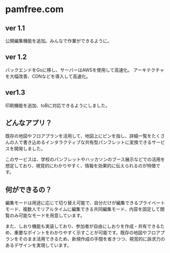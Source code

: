 # pamfree.com

## ver 1.1

公開編集機能を追加。みんなで作業ができるように。

## ver 1.2

バックエンドをGoに移し、サーバーはAWSを使用して高速化。
アーキテクチャを大幅改善、CDNなどを導入して高速化。

## ver1.3

印刷機能を追加、toBに対応できるようにしました。

## どんなアプリ？

既存の地図やフロアプランを活用して、地図上にピンを指し、詳細一覧をたくさんの人で書き込めるインタラクティブな共有型パンフレットに変換できるサービスを開発しました。

このサービスは、学校のパンフレットやハッカソンのブース展示などでの活用を想定しており、視覚的にわかりやすく、情報を効果的に伝えられるのが特徴です。

## 何ができるの？

編集モードは用途に応じて切り替え可能で、自分だけが編集できるプライベートモード、複数人でリアルタイムに編集できる共同編集モード、内容を固定して閲覧のみ可能なモードを用意しています。

また、しおり機能も実装しており、参加者が自由にしおりを作成・共有できるため、重要なポイントをわかりやすく示すことが可能です。既存の地図やフロアプランをそのまま活用できるため、新規作成の手間を省きつつ、視覚的に訴求力のあるデザインを実現しています。
